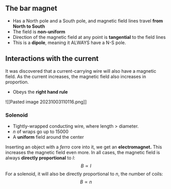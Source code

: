 ## The bar magnet
- Has a North pole and a South pole, and magnetic field lines travel **from North to South**
- The field is **non-uniform**
- Direction of the magnetic field at any point is **tangential** to the field lines
- This is a **dipole**, meaning it ALWAYS have a N-S pole.

## Interactions with the current
It was discovered that a current-carrying wire will also have a magnetic field. As the current increases, the magnetic field also increases in proportion. 
- Obeys the **right hand rule**

![[Pasted image 20231003110116.png]]

### Solenoid
- Tightly-wrapped conducting wire, where length > diameter.
- $n$ of wraps go up to 15000
- A **uniform** field around the center

Inserting an object with a *ferro* core into it, we get an **electromagnet.** This increases the magnetic field even more. In all cases, the magnetic field is always **directly proportional** to $I$: 
$$B \propto I$$
For a solenoid, it will also be directly proportional to $n$, the number of coils: 
$$B\propto n$$
